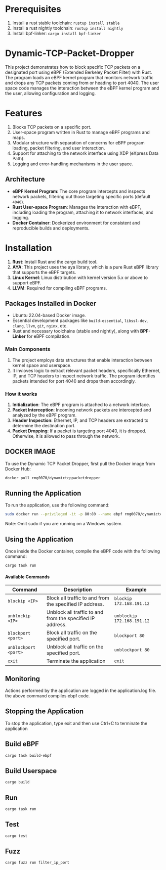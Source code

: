 # Prerequisites

1. Install a rust stable toolchain: `rustup install stable`
2. Install a rust nightly toolchain: `rustup install nightly`
3. Install bpf-linker: `cargo install bpf-linker`

   
# Dynamic-TCP-Packet-Dropper
This project demonstrates how to block specific TCP packets on a designated port using eBPF (Extended Berkeley Packet Filter) with Rust. The program loads an eBPF kernel program that monitors network traffic and drops any TCP packets coming from or heading to port 4040. The user space code manages the interaction between the eBPF kernel program and the user, allowing configuration and logging.

# Features
1. Blocks TCP packets on a specific port.
2. User-space program written in Rust to manage eBPF programs and maps.
3. Modular structure with separation of concerns for eBPF program loading, packet filtering, and user interaction.
4. Support for attaching to the network interface using XDP (eXpress Data Path).
5. Logging and error-handling mechanisms in the user space.



## Architecture
- **eBPF Kernel Program**: The core program intercepts and inspects network packets, filtering out those targeting specific ports (default `4040`).
- **Rust User-space Program**: Manages the interaction with eBPF, including loading the program, attaching it to network interfaces, and logging.
- **Docker Container**: Dockerized environment for consistent and reproducible builds and deployments.

# Installation
1. **Rust**: Install Rust and the cargo build tool.
2. **AYA**: This project uses the aya library, which is a pure Rust eBPF library that supports the eBPF targets.
3. **Linux Kernel**: Linux distribution with kernel version 5.x or above to support eBPF.
4. **LLVM**: Required for compiling eBPF programs.



## Packages Installed in Docker
- Ubuntu 22.04-based Docker image.
- Essential development packages like `build-essential`, `libssl-dev`, `clang`, `llvm`, `git`, `nginx`, etc.
- Rust and necessary toolchains (stable and nightly), along with **BPF-Linker** for eBPF compilation.

### Main Components
1. The project employs data structures that enable interaction between kernel space and userspace.
2. It invloves logic to extract relevant packet headers, specifically Ethernet, IP, and TCP headers to inspect network traffic. The program identifies packets intended for port 4040 and drops them accordingly.
### How it works

1. **Initialization**: The eBPF program is attached to a network interface.
2. **Packet Interception**: Incoming network packets are intercepted and analyzed by the eBPF program.
3. **Header Inspection**: Ethernet, IP, and TCP headers are extracted to determine the destination port.
4. **Packet Dropping**: If a packet is targeting port 4040, it is dropped. Otherwise, it is allowed to pass through the network.


## DOCKER IMAGE
To use the Dynamic TCP Packet Dropper, first pull the Docker image from Docker Hub:
```bash
docker pull rmg0070/dynamictcppacketdropper
```

## Running the Application
To run the application, use the following command:
```bash
sudo docker run --privileged -it -p 80:80 --name ebpf rmg0070/dynamictcppacketdropper:v1 /bin/bash
```
Note: Omit sudo if you are running on a Windows system.

## Using the Application
Once inside the Docker container, compile the eBPF code with the following command:
```bash
cargo task run
```

#### Available Commands

| **Command**           | **Description**                                                            | **Example**                          |
|-----------------------|----------------------------------------------------------------------------|--------------------------------------|
| `blockip <IP>`        | Block all traffic to and from the specified IP address.                   | `blockip 172.168.191.12`             |
| `unblockip <IP>`      | Unblock all traffic to and from the specified IP address.                 | `unblockip 172.168.191.12`           |
| `blockport <port>`    | Block all traffic on the specified port.                                  | `blockport 80`                       |
| `unblockport <port>`  | Unblock all traffic on the specified port.                                | `unblockport 80`                     |
| `exit`                | Terminate the application                                                 | `exit`                               |

## Monitoring
Actions performed by the application are logged in the application.log file.
the above command compiles ebpf code.

## Stopping the Application
To stop the application, type exit and then use Ctrl+C to terminate the application

## Build eBPF

```bash
cargo task build-ebpf
```


## Build Userspace

```bash
cargo build
```

## Run

```bash
cargo task run
```

## Test
```bash
cargo test
```
## Fuzz
```bash
cargo fuzz run filter_ip_port
```
